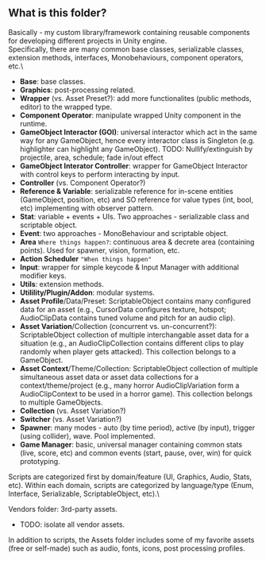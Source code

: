 ## What is this folder?
Basically - my custom library/framework containing reusable components for developing different projects in Unity engine. \
Specifically, there are many common base classes, serializable classes, extension methods, interfaces, Monobehaviours, component operators, etc.\

+ **Base**: base classes.
+ **Graphics**: post-processing related.
+ **Wrapper** (vs. Asset Preset?): add more functionalites (public methods, editor) to the wrapped type.
+ **Component Operator**: manipulate wrapped Unity component in the runtime.
+ **GameObject Interactor (GOI)**: universal interactor which act in the same way for any GameObject, hence every interactor class is Singleton (e.g. highlighter can highlight any GameObject). TODO: Nullify/extinguish by projectile, area, schedule; fade in/out effect
+ **GameObject Interator Controller**: wrapper for GameObject Interactor with control keys to perform interacting by input.
+ **Controller** (vs. Component Operator?)
+ **Reference & Variable**: serializable reference for in-scene entities (GameObject, position, etc) and SO reference for value types (int, bool, etc) implementing with observer pattern.
+ **Stat**: variable + events + UIs. Two approaches - serializable class and scriptable object.
+ **Event**: two approaches - MonoBehaviour and scriptable object.
+ **Area** ```Where things happen?```: continuous area & decrete area (containing points). Used for spawner, vision, formation, etc.
+ **Action Scheduler** ```"When things happen"```
+ **Input**: wrapper for simple keycode & Input Manager with additional modifier keys.
+ **Utils**: extension methods.
+ **Utilility/Plugin/Addon**: modular systems.
+ **Asset Profile**/Data/Preset: ScriptableObject contains many configured data for an asset (e.g., CursorData configures texture, hotspot; AudioClipData contains tuned volume and pitch for an audio clip).
+ **Asset Variation**/Collection (concurrent vs. un-concurrent?): ScriptableObject collection of multiple interchangable asset data for a situation (e.g., an AudioClipCollection contains different clips to play randomly when player gets attacked). This collection belongs to a GameObject.
+ **Asset Context**/Theme/Collection: ScriptableObject collection of multiple simultaneous asset data or asset data collections for a context/theme/project (e.g., many horror AudioClipVariation form a AudioClipContext to be used in a horror game). This collection belongs to multiple GameObjects.
+ **Collection** (vs. Asset Variation?)
+ **Switcher** (vs. Asset Variation?)
+ **Spawner**: many modes - auto (by time period), active (by input), trigger (using collider), wave. Pool implemented.
+ **Game Manager**: basic, universal manager containing common stats (live, score, etc) and common events (start, pause, over, win) for quick prototyping.

Scripts are categorized first by domain/feature (UI, Graphics, Audio, Stats, etc). Within each domain, scripts are categorized by language/type (Enum, Interface, Serializable, ScriptableObject, etc).\

Vendors folder: 3rd-party assets.
+ TODO: isolate all vendor assets.

In addition to scripts, the Assets folder includes some of my favorite assets (free or self-made) such as audio, fonts, icons, post processing profiles.